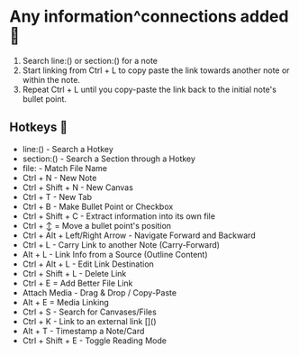 # Any information^connections added 🧭
1. Search line:() or section:() for a note
2. Start linking from Ctrl + L to copy paste the link towards another note or within the note.
3. Repeat Ctrl + L until you copy-paste the link back to the initial note's bullet point.

## Hotkeys 🧭
- line:() - Search a Hotkey 
- section:() - Search a Section through a Hotkey
- file: - Match File Name
- Ctrl + N - New Note
- Ctrl + Shift + N - New Canvas
- Ctrl + T - New Tab
- Ctrl + B - Make Bullet Point or Checkbox
- Ctrl + Shift + C - Extract information into its own file
- Ctrl + ↕ = Move a bullet point's position
- Ctrl + Alt + Left/Right Arrow - Navigate Forward and Backward
- Ctrl + L - Carry Link to another Note (Carry-Forward)
- Alt + L - Link Info from a Source  (Outline Content)
- Ctrl + Alt + L - Edit Link Destination
- Ctrl + Shift + L - Delete Link
- Ctrl + E = Add Better File Link
- Attach Media - Drag & Drop / Copy-Paste
- Alt  + E = Media Linking
- Ctrl + S - Search for Canvases/Files
- Ctrl + K - Link to an external link []\()
- Alt + T - Timestamp a Note/Card
- Ctrl + Shift + E - Toggle Reading Mode 